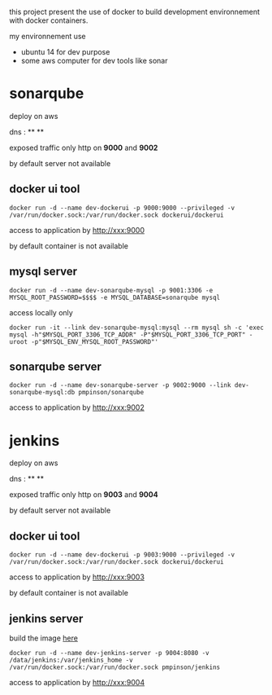 this project present the use of docker to build development environnement with docker containers.

my environnement use
* ubuntu 14 for dev purpose
* some aws computer for dev tools like sonar

# sonarqube

deploy on aws

dns : ** **

exposed traffic only http on **9000** and **9002**

by default server not available

## docker ui tool

`docker run -d --name dev-dockerui -p 9000:9000 --privileged -v /var/run/docker.sock:/var/run/docker.sock dockerui/dockerui`

access to application by [http://xxx:9000](http://xxx:9000)

by default container is not available

## mysql server

`docker run -d --name dev-sonarqube-mysql -p 9001:3306 -e MYSQL_ROOT_PASSWORD=$$$$ -e MYSQL_DATABASE=sonarqube mysql`

access locally only

`docker run -it --link dev-sonarqube-mysql:mysql --rm mysql sh -c 'exec mysql -h"$MYSQL_PORT_3306_TCP_ADDR" -P"$MYSQL_PORT_3306_TCP_PORT" -uroot -p"$MYSQL_ENV_MYSQL_ROOT_PASSWORD"'`

## sonarqube server

`docker run -d --name dev-sonarqube-server -p 9002:9000 --link dev-sonarqube-mysql:db pmpinson/sonarqube`

access to application by [http://xxx:9002](http://xxx:9002)

# jenkins

deploy on aws

dns : ** **

exposed traffic only http on **9003** and **9004**

by default server not available

## docker ui tool

`docker run -d --name dev-dockerui -p 9003:9000 --privileged -v /var/run/docker.sock:/var/run/docker.sock dockerui/dockerui`

access to application by [http://xxx:9003](http://xxx:9000)

by default container is not available

## jenkins server

build the image [here](..//dockerfile)

`docker run -d --name dev-jenkins-server -p 9004:8080 -v /data/jenkins:/var/jenkins_home -v /var/run/docker.sock:/var/run/docker.sock pmpinson/jenkins`

access to application by [http://xxx:9004](http://xxx:9002)
